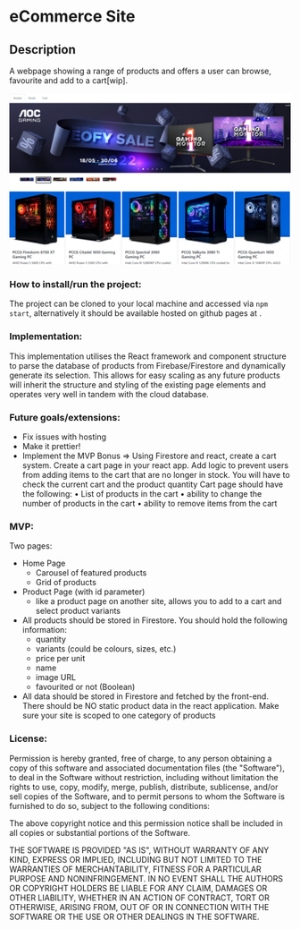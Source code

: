# eCommerce Site

## Description
A webpage showing a range of products and offers a user can browse, favourite and add to a cart[wip].

![](./sitess.png)

### How to install/run the project:
The project can be cloned to your local machine and accessed via `npm start`, alternatively it should be available hosted on github pages at .

### Implementation:
This implementation utilises the React framework and component structure to parse the database of products from Firebase/Firestore and dynamically generate its selection. This allows for easy scaling as any future products will inherit the structure and styling of the existing page elements and operates very well in tandem with the cloud database.

### Future goals/extensions:
- Fix issues with hosting
- Make it prettier!
- Implement the MVP Bonus =>
Using Firestore and react, create a cart system. Create a cart page in your react app.
Add logic to prevent users from adding items to the cart that are no longer in stock. You 
will have to check the current cart and the product quantity Cart page should have the 
following:
• List of products in the cart
• ability to change the number of products in the cart
• ability to remove items from the cart

### MVP:
Two pages:
- Home Page
    - Carousel of featured products
    - Grid of products
-  Product Page (with id parameter) 
    - like a product page on another site, allows you to add to a cart and select product variants
- All products should be stored in Firestore. You should hold the following information:
    - quantity
    - variants (could be colours, sizes, etc.)
    - price per unit
    - name
    - image URL
    - favourited or not (Boolean)
- All data should be stored in Firestore and fetched by the front-end. There should be NO 
static product data in the react application.
Make sure your site is scoped to one category of products

### License:
Permission is hereby granted, free of charge, to any person obtaining a copy of this software and associated documentation files (the "Software"), to deal in the Software without restriction, including without limitation the rights to use, copy, modify, merge, publish, distribute, sublicense, and/or sell copies of the Software, and to permit persons to whom the Software is furnished to do so, subject to the following conditions:

The above copyright notice and this permission notice shall be included in all copies or substantial portions of the Software.

THE SOFTWARE IS PROVIDED "AS IS", WITHOUT WARRANTY OF ANY KIND, EXPRESS OR IMPLIED, INCLUDING BUT NOT LIMITED TO THE WARRANTIES OF MERCHANTABILITY, FITNESS FOR A PARTICULAR PURPOSE AND NONINFRINGEMENT. IN NO EVENT SHALL THE AUTHORS OR COPYRIGHT HOLDERS BE LIABLE FOR ANY CLAIM, DAMAGES OR OTHER LIABILITY, WHETHER IN AN ACTION OF CONTRACT, TORT OR OTHERWISE, ARISING FROM, OUT OF OR IN CONNECTION WITH THE SOFTWARE OR THE USE OR OTHER DEALINGS IN THE SOFTWARE.
